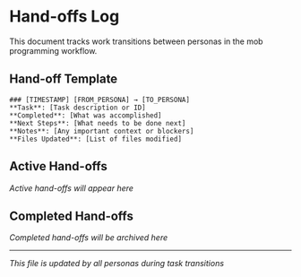 # Hand-offs Log

This document tracks work transitions between personas in the mob programming workflow.

## Hand-off Template

```
### [TIMESTAMP] [FROM_PERSONA] → [TO_PERSONA]
**Task**: [Task description or ID]
**Completed**: [What was accomplished]
**Next Steps**: [What needs to be done next]
**Notes**: [Any important context or blockers]
**Files Updated**: [List of files modified]
```

## Active Hand-offs

*Active hand-offs will appear here*

## Completed Hand-offs

*Completed hand-offs will be archived here*

---

*This file is updated by all personas during task transitions*
